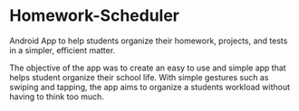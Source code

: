 # Homework-Scheduler
Android App to help students organize their homework, projects, and tests in a simpler, efficient matter.

The objective of the app was to create an easy to use and simple app that helps student organize their school life. With simple gestures such as swiping and tapping, the app aims to organize a students workload without having to think too much.
